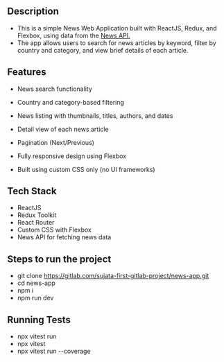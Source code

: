 ## Description

- This is a simple News Web Application built with ReactJS, Redux, and Flexbox, using data from the [News API.](https://newsapi.org/)
- The app allows users to search for news articles by keyword, filter by country and category, and view brief details of each article.

## Features

- News search functionality

- Country and category-based filtering

- News listing with thumbnails, titles, authors, and dates

- Detail view of each news article

- Pagination (Next/Previous)

- Fully responsive design using Flexbox

- Built using custom CSS only (no UI frameworks)

## Tech Stack

- ReactJS
- Redux Toolkit
- React Router
- Custom CSS with Flexbox
- News API for fetching news data

## Steps to run the project

- git clone https://gitlab.com/sujata-first-gitlab-project/news-app.git
- cd news-app
- npm i
- npm run dev

## Running Tests

- npx vitest run
- npx vitest
- npx vitest run --coverage
